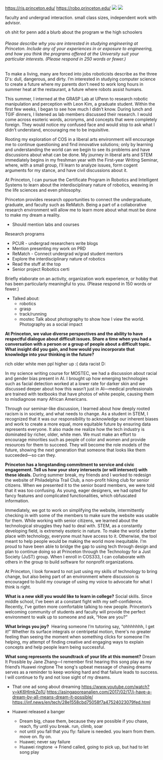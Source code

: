 https://ris.princeton.edu/
https://robo.princeton.edu/
![](../../Senior%20Year%20Classes/MATH%201410%20-%20Calculus,%20Part%202/Attachments/Pasted%20image%2020230101110500.png)
![](../../Senior%20Year%20Classes/MATH%201410%20-%20Calculus,%20Part%202/Attachments/Pasted%20image%2020230101110634.png)

faculty and undergrad interaction. small class sizes, independent work with advisor.

oh shit for penn add a blurb about the program w the high schoolers

###### Please describe why you are interested in studying engineering at Princeton. Include any of your experiences in or exposure to engineering, and how you think the programs offered at the University suit your particular interests. (Please respond in 250 words or fewer.)
To make a living, many are forced into jobs roboticists describe as the three D's: dull, dangerous, and dirty. I’m interested in studying computer science to create a future where my parents don’t need to work long hours in summer heat at the restaurant, a future where robots assist humans.

This summer, I interned at the GRASP Lab at UPenn to research robotic manipulation and perception with Leon Kim, a graduate student. Within the first few weeks, I began to see how much I didn’t know. During lunch and TGIF dinners, I listened as lab members discussed their research. I would come across esoteric words, acronyms, and concepts that were completely foreign. They would notice my confused face and would stop to ask what I didn’t understand, encouraging me to be inquisitive. 

Rooting my exploration of COS in a liberal arts environment will encourage me to continue questioning and find innovative solutions; only by learning and understanding the world can we begin to see its problems and have discussions about what can be done. My journey in liberal arts and STEM immediately begins in my freshman year with the First-year Writing Seminar, where, with a small group, I’ll learn to analyze issues, form cogent arguments for my stance, and have civil discussions about it.

At Princeton, I can pursue the Certificate Program in Robotics and Intelligent Systems to learn about the interdisciplinary nature of robotics, weaving in the life sciences and even philosophy.

Princeton provides research opportunities to connect the undergraduate, graduate, and faculty such as ReMatch. Being a part of a collaborative research environment will allow me to learn more about what must be done to make my dream a reality.  

- Should mention labs and courses


Research programs
- PCUR - undergrad researchers write blogs
- Mention presenting my work on PRD
- ReMatch - Connect undergrad w/grad student mentors
- Explore the interdisciplinary nature of robotics 
- Read the stuff at the top
- Senior project Robotics certi


Briefly elaborate on an activity, organization work experience, or hobby that has been particularly meaningful to you. (Please respond in 150 words or fewer.)
- Talked about:
	- robotics
	- grasp
	- track/running
	- mostec
Talk about photography to show how I view the world. Photography as a social impact

**At Princeton, we value diverse perspectives and the ability to have respectful dialogue about difficult issues. Share a time when you had a conversation with a person or a group of people about a difficult topic. What insight did you gain, and how would you incorporate that knowledge into your thinking in the future?**

rich older white men ppl higher up 
:(
data racist D:

In my science writing course for MOSTEC, we had a discussion about racial and gender bias present in AI. I brought up how emerging technologies such as facial detection worked at a lower rate for darker skin and we discussed deeper about how this wasn’t just in AI—medical professionals are trained with textbooks that have photos of white people, causing them to misdiagnose many African Americans. 

Through our seminar-like discussion, I learned about how deeply rooted racism is in society, and what needs to change. As a student in STEM, I recognized that it was our responsibility to acknowledge our inherent biases and work to create a more equal, more equitable future by ensuring data represents everyone. It also made me realize how the tech industry is dominated by richer, older, white men. We must make an effort to encourage minorities such as people of color and women and provide resources for them to succeed. They will become the role models of the future, showing the next generation that someone that looks like them succeeded—so can they. 

**Princeton has a longstanding commitment to service and civic engagement. Tell us how your story intersects (or will intersect) with these ideals.**
During summer break, my friends and I worked to redesign the website of Philadelphia Trail Club, a non-profit hiking club for senior citizens. When we presented it to the senior board members, we were told that it was too confusing. As young, eager designers, we had opted for fancy features and complicated functionalities, which obfuscated information. 

Immediately, we got to work on simplifying the website, intermittently checking in with some of the members to make sure the website was usable for them. While working with senior citizens, we learned about the technological struggles they had to deal with. STEM, as a constantly developing field, is extremely esoteric in nature. To make the world a better place with technology, everyone must have access to it. Otherwise, the tool meant to help people would be making the world more inequitable. I'm proud to have been able to bridge the gap to using tech through design and plan to continue doing so at Princeton through the Technology for a Just Society (JuST) group. When I enroll in COS333, I can collaborate with others in the group to build software for nonprofit organizations.

At Princeton, I look forward to not just using my skills of technology to bring change, but also being part of an environment where discussion is encouraged to build my courage of using my voice to advocate for what I think is right.

**What is a new skill you would like to learn in college?**
Social skills. Since middle school, I’ve been at a constant fight with my self-confidence. Recently, I’ve gotten more comfortable talking to new people. Princeton’s welcoming community of students and faculty will provide the perfect environment to walk up to someone and ask, “How are you?”

**What brings you joy?** 
Hearing someone I’m tutoring say, “ohhhhhhh, I get it!” Whether its surface integrals or centripetal motion, there's no greater feeling than seeing the moment when something clicks for someone I’m helping, my attempt of finding creative and engaging ways to explain concepts and help people learn being successful.

**What song represents the soundtrack of your life at this moment?**
Dream It Possible by Jane Zhang—I remember first hearing this song play as my friend’s Huawei ringtone The song's upbeat message of chasing dreams serves as a reminder to keep working hard and that failure leads to success. I will continue to fly and not lose sight of my dreams.



- That one ad song about dreaming
https://www.youtube.com/watch?v=kK6HlmkZp1U
https://asingaporeanalien.com/2017/02/17/i-have-a-dream-by-all-means-dream-it-possible/
https://inf.news/en/tech/28e1558cbd75058f7a47524023079fed.html

- Huawei released a banger
	- Dream big, chase them, because they are possible if you chase, reach, fly until you break. run, climb, soar 
	- not until you fall that you fly: failure is needed. you learn from them. move on. fly on.
	- Huawei; never say failure
	- Huawei ringtone → Friend called, going to pick up, but had to let song play
